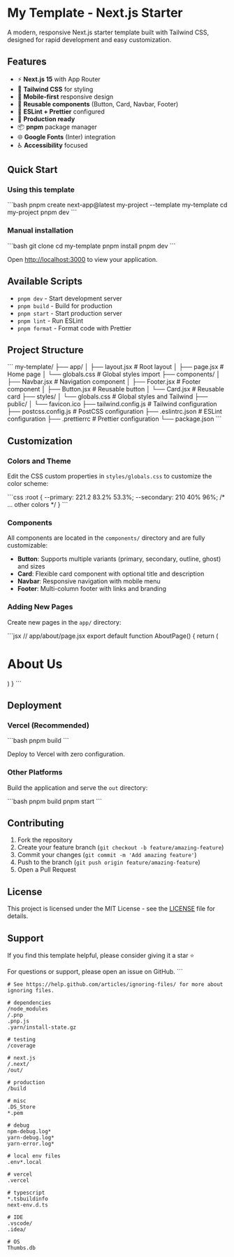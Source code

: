 # My Template - Next.js Starter

A modern, responsive Next.js starter template built with Tailwind CSS, designed for rapid development and easy customization.

## Features

- ⚡ **Next.js 15** with App Router
- 🎨 **Tailwind CSS** for styling
- 📱 **Mobile-first** responsive design
- 🧩 **Reusable components** (Button, Card, Navbar, Footer)
- 🔧 **ESLint + Prettier** configured
- 🚀 **Production ready**
- 📦 **pnpm** package manager
- 🌐 **Google Fonts** (Inter) integration
- ♿ **Accessibility** focused

## Quick Start

### Using this template

\`\`\`bash
pnpm create next-app@latest my-project --template my-template
cd my-project
pnpm dev
\`\`\`

### Manual installation

\`\`\`bash
git clone <repository-url>
cd my-template
pnpm install
pnpm dev
\`\`\`

Open [http://localhost:3000](http://localhost:3000) to view your application.

## Available Scripts

- `pnpm dev` - Start development server
- `pnpm build` - Build for production
- `pnpm start` - Start production server
- `pnpm lint` - Run ESLint
- `pnpm format` - Format code with Prettier

## Project Structure

\`\`\`
my-template/
├── app/
│   ├── layout.jsx          # Root layout
│   ├── page.jsx           # Home page
│   └── globals.css        # Global styles import
├── components/
│   ├── Navbar.jsx         # Navigation component
│   ├── Footer.jsx         # Footer component
│   ├── Button.jsx         # Reusable button
│   └── Card.jsx           # Reusable card
├── styles/
│   └── globals.css        # Global styles and Tailwind
├── public/
│   └── favicon.ico
├── tailwind.config.js     # Tailwind configuration
├── postcss.config.js      # PostCSS configuration
├── .eslintrc.json         # ESLint configuration
├── .prettierrc            # Prettier configuration
└── package.json
\`\`\`

## Customization

### Colors and Theme

Edit the CSS custom properties in `styles/globals.css` to customize the color scheme:

\`\`\`css
:root {
  --primary: 221.2 83.2% 53.3%;
  --secondary: 210 40% 96%;
  /* ... other colors */
}
\`\`\`

### Components

All components are located in the `components/` directory and are fully customizable:

- **Button**: Supports multiple variants (primary, secondary, outline, ghost) and sizes
- **Card**: Flexible card component with optional title and description
- **Navbar**: Responsive navigation with mobile menu
- **Footer**: Multi-column footer with links and branding

### Adding New Pages

Create new pages in the `app/` directory:

\`\`\`jsx
// app/about/page.jsx
export default function AboutPage() {
  return (
    <div className="container py-12">
      <h1>About Us</h1>
    </div>
  )
}
\`\`\`

## Deployment

### Vercel (Recommended)

\`\`\`bash
pnpm build
\`\`\`

Deploy to Vercel with zero configuration.

### Other Platforms

Build the application and serve the `out` directory:

\`\`\`bash
pnpm build
pnpm start
\`\`\`

## Contributing

1. Fork the repository
2. Create your feature branch (`git checkout -b feature/amazing-feature`)
3. Commit your changes (`git commit -m 'Add amazing feature'`)
4. Push to the branch (`git push origin feature/amazing-feature`)
5. Open a Pull Request

## License

This project is licensed under the MIT License - see the [LICENSE](LICENSE) file for details.

## Support

If you find this template helpful, please consider giving it a star ⭐

For questions or support, please open an issue on GitHub.
\`\`\`

```text file=".gitignore"
# See https://help.github.com/articles/ignoring-files/ for more about ignoring files.

# dependencies
/node_modules
/.pnp
.pnp.js
.yarn/install-state.gz

# testing
/coverage

# next.js
/.next/
/out/

# production
/build

# misc
.DS_Store
*.pem

# debug
npm-debug.log*
yarn-debug.log*
yarn-error.log*

# local env files
.env*.local

# vercel
.vercel

# typescript
*.tsbuildinfo
next-env.d.ts

# IDE
.vscode/
.idea/

# OS
Thumbs.db
